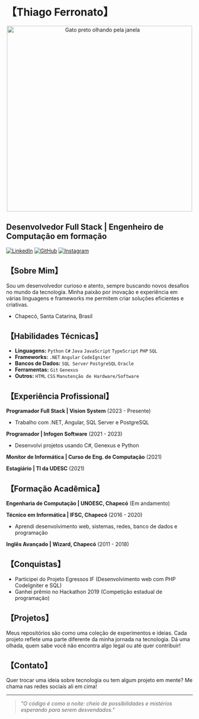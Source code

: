 
# 【Thiago Ferronato】

<div align="center">
<img src="https://images.wallpapersden.com/image/download/black-cat-looking-out-window-minimal_bWhoZW6UmZqaraWkpJRobWllrWdma2U.jpg" alt="Gato preto olhando pela janela" width="500">
</div>

## Desenvolvedor Full Stack | Engenheiro de Computação em formação

[![LinkedIn](https://img.shields.io/badge/-LinkedIn-0077B5?style=for-the-badge&logo=linkedin&logoColor=white)](https://www.linkedin.com/in/thiagoferronato/)
[![GitHub](https://img.shields.io/badge/-GitHub-181717?style=for-the-badge&logo=github&logoColor=white)](https://github.com/ThiagoFerronato)
[![Instagram](https://img.shields.io/badge/-Instagram-E4405F?style=for-the-badge&logo=instagram&logoColor=white)](https://instagram.com/Vulgo_ice_Thi)

## 【Sobre Mim】

Sou um desenvolvedor curioso e atento, sempre buscando novos desafios no mundo da tecnologia. Minha paixão por inovação e experiência em várias linguagens e frameworks me permitem criar soluções eficientes e criativas.

- Chapecó, Santa Catarina, Brasil

## 【Habilidades Técnicas】

- **Linguagens:** `Python` `C#` `Java` `JavaScript` `TypeScript` `PHP` `SQL`
- **Frameworks:** `.NET` `Angular` `CodeIgniter`
- **Bancos de Dados:** `SQL Server` `PostgreSQL` `Oracle`
- **Ferramentas:** `Git` `Genexus`
- **Outros:** `HTML` `CSS` `Manutenção de Hardware/Software`

## 【Experiência Profissional】

**Programador Full Stack | Vision System** (2023 - Presente)
- Trabalho com .NET, Angular, SQL Server e PostgreSQL

**Programador | Infogen Software** (2021 - 2023)
- Desenvolvi projetos usando C#, Genexus e Python

**Monitor de Informática | Curso de Eng. de Computação** (2021)

**Estagiário | TI da UDESC** (2021)

## 【Formação Acadêmica】

**Engenharia de Computação | UNOESC, Chapecó** (Em andamento)

**Técnico em Informática | IFSC, Chapecó** (2016 - 2020)
- Aprendi desenvolvimento web, sistemas, redes, banco de dados e programação

**Inglês Avançado | Wizard, Chapecó** (2011 - 2018)

## 【Conquistas】

- Participei do Projeto Egressos IF (Desenvolvimento web com PHP CodeIgniter e SQL)
- Ganhei prêmio no Hackathon 2019 (Competição estadual de programação)

## 【Projetos】

Meus repositórios são como uma coleção de experimentos e ideias. Cada projeto reflete uma parte diferente da minha jornada na tecnologia. Dá uma olhada, quem sabe você não encontra algo legal ou até quer contribuir!

## 【Contato】

Quer trocar uma ideia sobre tecnologia ou tem algum projeto em mente? Me chama nas redes sociais ali em cima!

---

> *"O código é como a noite: cheio de possibilidades e mistérios esperando para serem desvendados."*
